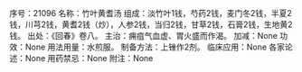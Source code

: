 序号：21096
名称：竹叶黄耆汤
组成：淡竹叶1钱，芍药2钱，麦门冬2钱，半夏2钱，川芎2钱，黄耆2钱（炒），人参2钱，当归2钱，甘草2钱，石膏2钱，生地黄2钱。
出处：《回春》卷八。
主治：痈疽气血虚、胃火盛而作渴。
加减：None
功效：None
用法用量：水煎服。
制备方法：上锉作2剂。
临床应用：None
各家论述：None
用药禁忌：None
附注：None
